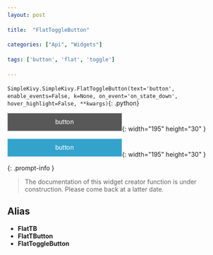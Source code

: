 ```yaml
---
layout: post

title:  "FlatToggleButton"

categories: ["Api", "Widgets"]

tags: ['button', 'flat', 'toggle']

---
```

`SimpleKivy.SimpleKivy.FlatToggleButton(text='button', enable_events=False, k=None, on_event='on_state_down', hover_highlight=False, **kwargs)`{: .python}


![FlatToggleButton.png](assets/img/docs/FlatToggleButton.png){: width="195" height="30" }

![FlatToggleButton.2.png](assets/img/docs/FlatToggleButton.2.png){: width="195" height="30" }


{: .prompt-info }

> The documentation of this widget creator function is under construction. Please come back at a latter date.

## Alias
- **FlatTB**
- **FlatTButton**
- **FlatToggleButton**
